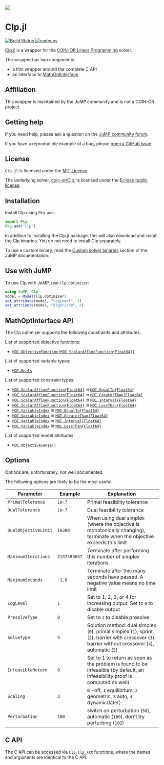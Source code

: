 ![](https://www.coin-or.org/wordpress/wp-content/uploads/2014/08/COINOR.png)

# Clp.jl

[![Build Status](https://github.com/jump-dev/Clp.jl/workflows/CI/badge.svg?branch=master)](https://github.com/jump-dev/Clp.jl/actions?query=workflow%3ACI)
[![codecov](https://codecov.io/gh/jump-dev/Clp.jl/branch/master/graph/badge.svg)](https://codecov.io/gh/jump-dev/Clp.jl)

[Clp.jl](https://github.com/jump-dev/Clp.jl) is a wrapper for the
[COIN-OR Linear Programming](https://projects.coin-or.org/Clp) solver.

The wrapper has two components:

 * a thin wrapper around the complete C API
 * an interface to [MathOptInterface](https://github.com/jump-dev/MathOptInterface.jl)

## Affiliation

This wrapper is maintained by the JuMP community and is not a COIN-OR project.

## Getting help

If you need help, please ask a question on the [JuMP community forum](https://jump.dev/forum).

If you have a reproducible example of a bug, please [open a GitHub issue](https://github.com/jump-dev/Clp.jl/issues/new).

## License

`Clp.jl` is licensed under the [MIT License](https://github.com/jump-dev/Clp.jl/blob/master/LICENSE.md).

The underlying solver, [coin-or/Clp](https://github.com/coin-or/Clp), is
licensed under the [Eclipse public license](https://github.com/coin-or/Clp/blob/master/LICENSE).

## Installation

Install Clp using `Pkg.add`:
```julia
import Pkg
Pkg.add("Clp")
```

In addition to installing the Clp.jl package, this will also download and
install the Clp binaries. You do not need to install Clp separately.

To use a custom binary, read the [Custom solver binaries](https://jump.dev/JuMP.jl/stable/developers/custom_solver_binaries/)
section of the JuMP documentation.

## Use with JuMP

To use Clp with JuMP, use `Clp.Optimizer`:
```julia
using JuMP, Clp
model = Model(Clp.Optimizer)
set_attribute(model, "LogLevel", 1)
set_attribute(model, "Algorithm", 4)
```

## MathOptInterface API

The Clp optimizer supports the following constraints and attributes.

List of supported objective functions:

 * [`MOI.ObjectiveFunction{MOI.ScalarAffineFunction{Float64}}`](@ref)

List of supported variable types:

 * [`MOI.Reals`](@ref)

List of supported constraint types:

 * [`MOI.ScalarAffineFunction{Float64}`](@ref) in [`MOI.EqualTo{Float64}`](@ref)
 * [`MOI.ScalarAffineFunction{Float64}`](@ref) in [`MOI.GreaterThan{Float64}`](@ref)
 * [`MOI.ScalarAffineFunction{Float64}`](@ref) in [`MOI.Interval{Float64}`](@ref)
 * [`MOI.ScalarAffineFunction{Float64}`](@ref) in [`MOI.LessThan{Float64}`](@ref)
 * [`MOI.VariableIndex`](@ref) in [`MOI.EqualTo{Float64}`](@ref)
 * [`MOI.VariableIndex`](@ref) in [`MOI.GreaterThan{Float64}`](@ref)
 * [`MOI.VariableIndex`](@ref) in [`MOI.Interval{Float64}`](@ref)
 * [`MOI.VariableIndex`](@ref) in [`MOI.LessThan{Float64}`](@ref)

List of supported model attributes:

 * [`MOI.ObjectiveSense()`](@ref)

## Options

Options are, unfortunately, not well documented.

The following options are likely to be the most useful:

| Parameter            | Example | Explanation                                 |
| -------------------- | ------- | ------------------------------------------- |
| `PrimalTolerance`    | `1e-7`  | Primal feasibility tolerance                |
| `DualTolerance`      | `1e-7`  | Dual feasibility tolerance                  |
| `DualObjectiveLimit` | `1e308` | When using dual simplex (where the objective is monotonically changing), terminate when the objective exceeds this limit |
| `MaximumIterations`  | `2147483647` | Terminate after performing this number of simplex iterations |
| `MaximumSeconds`     | `-1.0`  | Terminate after this many seconds have passed. A negative value means no time limit |
| `LogLevel`           | `1`     | Set to 1, 2, 3, or 4 for increasing output. Set to `0` to disable output |
| `PresolveType`       | `0`     | Set to `1` to disable presolve              |
| `SolveType`          | `5`     | Solution method: dual simplex (`0`), primal simplex (`1`), sprint (`2`), barrier with crossover (`3`), barrier without crossover (`4`), automatic (`5`) |
| `InfeasibleReturn`   | `0`     | Set to 1 to return as soon as the problem is found to be infeasible (by default, an infeasibility proof is computed as well) |
| `Scaling`            | `3`     | `0` -off, `1` equilibrium, `2` geometric, `3` auto, `4` dynamic(later) |
| `Perturbation`       | `100`   | switch on perturbation (`50`), automatic (`100`), don't try perturbing (`102`) |

## C API

The C API can be accessed via `Clp.Clp_XXX` functions, where the names and
arguments are identical to the C API.
